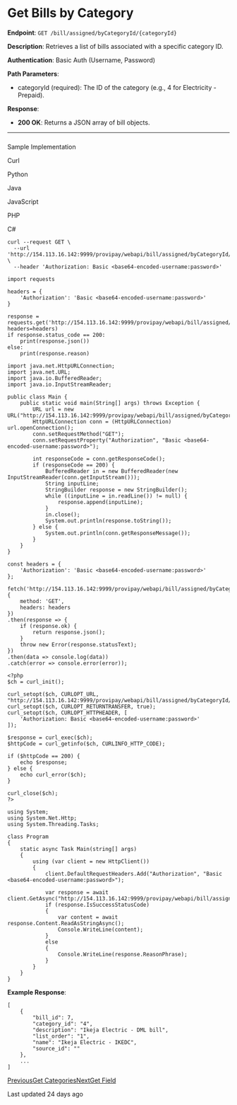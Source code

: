 # Get Bills by Category

**Endpoint**: `GET /bill/assigned/byCategoryId/{categoryId}`

**Description**: Retrieves a list of bills associated with a specific category ID.

**Authentication**: Basic Auth (Username, Password)

**Path Parameters**:

*   categoryId (required): The ID of the category (e.g., 4 for Electricity - Prepaid).
    

**Response**:

*   **200 OK**: Returns a JSON array of bill objects.
    

* * *

### 

[](#sample-implementation)

Sample Implementation

Curl

[](#tab-curl)

Python

[](#tab-python)

Java

[](#tab-java)

JavaScript

[](#tab-javascript)

PHP

[](#tab-php)

C#

[](#tab-c)

```
curl --request GET \
  --url 'http://154.113.16.142:9999/provipay/webapi/bill/assigned/byCategoryId/4' \
  --header 'Authorization: Basic <base64-encoded-username:password>'
```

```
import requests

headers = {
    'Authorization': 'Basic <base64-encoded-username:password>'
}

response = requests.get('http://154.113.16.142:9999/provipay/webapi/bill/assigned/byCategoryId/4', headers=headers)
if response.status_code == 200:
    print(response.json())
else:
    print(response.reason)
```

```
import java.net.HttpURLConnection;
import java.net.URL;
import java.io.BufferedReader;
import java.io.InputStreamReader;

public class Main {
    public static void main(String[] args) throws Exception {
        URL url = new URL("http://154.113.16.142:9999/provipay/webapi/bill/assigned/byCategoryId/4");
        HttpURLConnection conn = (HttpURLConnection) url.openConnection();
        conn.setRequestMethod("GET");
        conn.setRequestProperty("Authorization", "Basic <base64-encoded-username:password>");

        int responseCode = conn.getResponseCode();
        if (responseCode == 200) {
            BufferedReader in = new BufferedReader(new InputStreamReader(conn.getInputStream()));
            String inputLine;
            StringBuilder response = new StringBuilder();
            while ((inputLine = in.readLine()) != null) {
                response.append(inputLine);
            }
            in.close();
            System.out.println(response.toString());
        } else {
            System.out.println(conn.getResponseMessage());
        }
    }
}
```

```
const headers = {
    'Authorization': 'Basic <base64-encoded-username:password>'
};

fetch('http://154.113.16.142:9999/provipay/webapi/bill/assigned/byCategoryId/4', {
    method: 'GET',
    headers: headers
})
.then(response => {
    if (response.ok) {
        return response.json();
    }
    throw new Error(response.statusText);
})
.then(data => console.log(data))
.catch(error => console.error(error));
```

```
<?php
$ch = curl_init();

curl_setopt($ch, CURLOPT_URL, "http://154.113.16.142:9999/provipay/webapi/bill/assigned/byCategoryId/4");
curl_setopt($ch, CURLOPT_RETURNTRANSFER, true);
curl_setopt($ch, CURLOPT_HTTPHEADER, [
    'Authorization: Basic <base64-encoded-username:password>'
]);

$response = curl_exec($ch);
$httpCode = curl_getinfo($ch, CURLINFO_HTTP_CODE);

if ($httpCode == 200) {
    echo $response;
} else {
    echo curl_error($ch);
}

curl_close($ch);
?>
```

```
using System;
using System.Net.Http;
using System.Threading.Tasks;

class Program
{
    static async Task Main(string[] args)
    {
        using (var client = new HttpClient())
        {
            client.DefaultRequestHeaders.Add("Authorization", "Basic <base64-encoded-username:password>");

            var response = await client.GetAsync("http://154.113.16.142:9999/provipay/webapi/bill/assigned/byCategoryId/4");
            if (response.IsSuccessStatusCode)
            {
                var content = await response.Content.ReadAsStringAsync();
                Console.WriteLine(content);
            }
            else
            {
                Console.WriteLine(response.ReasonPhrase);
            }
        }
    }
}
```

**Example Response**:

```
[
    {
        "bill_id": 7,
        "category_id": "4",
        "description": "Ikeja Electric - DML bill",
        "list_order": "1",
        "name": "Ikeja Electric - IKEDC",
        "source_id": ""
    },
    ...
]
```

[PreviousGet Categories](/provi-bill/get-categories)[NextGet Field](/provi-bill/get-field)

Last updated 24 days ago